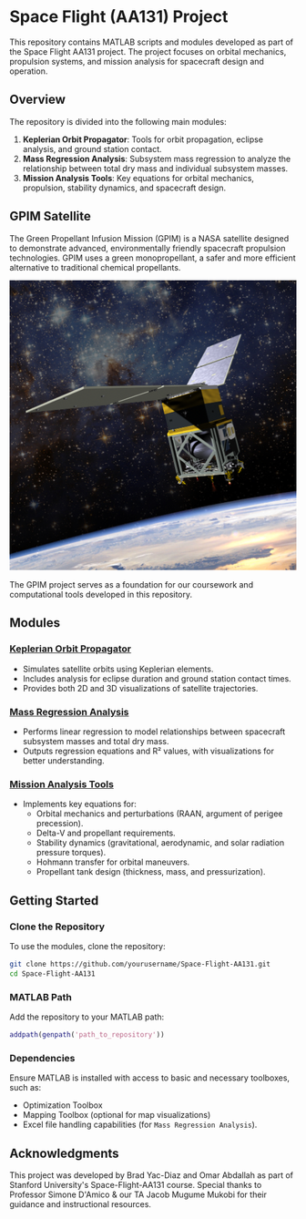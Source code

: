 # Space Flight (AA131) Project

This repository contains MATLAB scripts and modules developed as part of the Space Flight AA131 project. The project focuses on orbital mechanics, propulsion systems, and mission analysis for spacecraft design and operation.

## Overview

The repository is divided into the following main modules:

1. **Keplerian Orbit Propagator**: Tools for orbit propagation, eclipse analysis, and ground station contact.
2. **Mass Regression Analysis**: Subsystem mass regression to analyze the relationship between total dry mass and individual subsystem masses.
3. **Mission Analysis Tools**: Key equations for orbital mechanics, propulsion, stability dynamics, and spacecraft design.

## GPIM Satellite

The Green Propellant Infusion Mission (GPIM) is a NASA satellite designed to demonstrate advanced, environmentally friendly spacecraft propulsion technologies. GPIM uses a green monopropellant, a safer and more efficient alternative to traditional chemical propellants.

![GPIM Satellite](GPIMImage.jpg)

The GPIM project serves as a foundation for our coursework and computational tools developed in this repository.

## Modules

### [Keplerian Orbit Propagator](./Keplerian-Orbit-Propagator)
- Simulates satellite orbits using Keplerian elements.
- Includes analysis for eclipse duration and ground station contact times.
- Provides both 2D and 3D visualizations of satellite trajectories.

### [Mass Regression Analysis](./Mass-Regression-Analysis)
- Performs linear regression to model relationships between spacecraft subsystem masses and total dry mass.
- Outputs regression equations and R² values, with visualizations for better understanding.

### [Mission Analysis Tools](./Mission-Analysis-Tools)
- Implements key equations for:
  - Orbital mechanics and perturbations (RAAN, argument of perigee precession).
  - Delta-V and propellant requirements.
  - Stability dynamics (gravitational, aerodynamic, and solar radiation pressure torques).
  - Hohmann transfer for orbital maneuvers.
  - Propellant tank design (thickness, mass, and pressurization).

## Getting Started

### Clone the Repository
To use the modules, clone the repository:
```bash
git clone https://github.com/yourusername/Space-Flight-AA131.git
cd Space-Flight-AA131
```

### MATLAB Path
Add the repository to your MATLAB path:
```matlab
addpath(genpath('path_to_repository'))
```

### Dependencies
Ensure MATLAB is installed with access to basic and necessary toolboxes, such as:
- Optimization Toolbox
- Mapping Toolbox (optional for map visualizations)
- Excel file handling capabilities (for `Mass Regression Analysis`).

## Acknowledgments

This project was developed by Brad Yac-Diaz and Omar Abdallah as part of Stanford University's Space-Flight-AA131 course. Special thanks to Professor Simone D'Amico & our TA Jacob Mugume Mukobi for their guidance and instructional resources.

